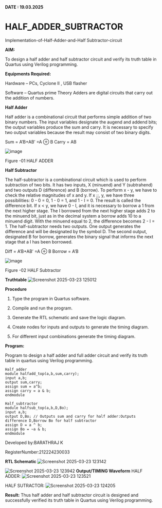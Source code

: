 **DATE : 19.03.2025**
# HALF_ADDER_SUBTRACTOR

Implementation-of-Half-Adder-and-Half Subtractor-circuit

**AIM:**

To design a half adder and half subtractor circuit and verify its truth table in Quartus using Verilog programming.

**Equipments Required:**

Hardware – PCs, Cyclone II , USB flasher 

Software – Quartus prime Theory Adders are digital circuits that carry out the addition of numbers.

**Half Adder**

Half adder is a combinational circuit that performs simple addition of two binary numbers. The input variables designate the augend and addend bits; the output variables produce the sum and carry. It is necessary to specify two output variables because the result may consist of two binary digits.

Sum = A’B+AB’ =A ⊕ B Carry = AB

![image](https://github.com/naavaneetha/HALF_ADDER_SUBTRACTOR/assets/154305477/bd4a0b2c-cdbc-4184-ab08-81578f121e1f)

Figure -01 HALF ADDER

**Half Subtractor**

The half-subtractor is a combinational circuit which is used to perform subtraction of two bits. It has two inputs, X (minuend) and Y (subtrahend) and two outputs D (difference) and B (borrow). To perform x - y, we have to check the relative magnitudes of x and y. If x ;;, y, we have three possibilities: 0 - 0 = 0, 1 - 0 = 1, and 1 - I = 0. The result is called the difference bit. If x < y, we have 0 - I, and it is necessary to borrow a 1 from the next higher stage. The I borrowed from the next higher stage adds 2 to the minuend bit, just as in the decimal system a borrow adds 10 to a minuend digit. With the minuend equal to 2, the difference becomes 2 - I = 1. The half-subtractor needs two outputs. One output generates the difference and will be designated by the symbol D. The second output, designated B for borrow, generates the binary signal that informs the next stage that a I has been borrowed. 

Diff = A’B+AB’ =A ⊕ B
Borrow = A’B

 ![image](https://github.com/naavaneetha/HALF_ADDER_SUBTRACTOR/assets/154305477/d76b099c-513f-4e7c-843a-e2fd028a531a)

Figure -02 HALF Subtractor

**Truthtable**
![Screenshot 2025-03-23 125012](https://github.com/user-attachments/assets/a4f667a9-0852-45e2-8f80-e3e17badd562)

**Procedure**

1.	Type the program in Quartus software.

2.	Compile and run the program.

3.	Generate the RTL schematic and save the logic diagram.

4.	Create nodes for inputs and outputs to generate the timing diagram.

5.	For different input combinations generate the timing diagram.


**Program:**

Program to design a half adder and full adder circuit and verify its truth table in quartus using Verilog programming.
```
Half_adder
module halfadd_top(a,b,sum,carry);
input a,b;
output sum,carry; 
assign sum = a^b;
assign carry = a & b;
endmodule

Half_subtractor
module halfsub_top(a,b,D,Bo);
input a,b;
output D,Bo; // Outputs sum and carry for half adder:Outputs difference D,Borrow Bo for half subtractor
assign D = a ^ b;
assign Bo = ~a & b;
endmodule
```
Developed by:BARATHRAJ K

RegisterNumber:212224230033

**RTL Schematic**
![Screenshot 2025-03-23 123142](https://github.com/user-attachments/assets/4abe523d-54fe-4e32-a95e-ce37fea9a843)

![Screenshot 2025-03-23 123942](https://github.com/user-attachments/assets/73b21589-2e69-4c7f-a470-c5162ff37863)
**Output/TIMING Waveform**
HALF ADDER:
![Screenshot 2025-03-23 123521](https://github.com/user-attachments/assets/1c1daf0f-065b-4020-a69c-a952830ae81b)

HALF SUTRACTOR:
![Screenshot 2025-03-23 124205](https://github.com/user-attachments/assets/aa96bfe0-83f4-4601-bb45-d63447c928fe)

**Result:**
Thus half adder and half subtractor circuit is designed and successfully verified its truth table in Quartus using Verilog programming.

